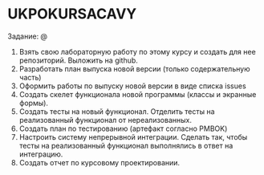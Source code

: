 # UKPOKURSACAVY
Задание:
@
  1. Взять свою лабораторную работу по этому курсу и создать для нее репозиторий. Выложить на github.
  2. Разработать план выпуска новой версии (только содержательную часть)
  3. Оформить работы по выпуску новой версии в виде списка issues
  4. Создать скелет функционала новой программы (классы и экранные формы).
  5. Создать тесты на новый функционал. Отделить тесты на реализованный функционал от нереализованных.
  6. Создать план по тестированию (артефакт согласно PMBOK)
  7. Настроить систему непрерывной интеграции. Сделать так, чтобы тесты на реализованный функционал выполнялись в ответ на интеграцию.
  8. Создать отчет по курсовому проектировании.
